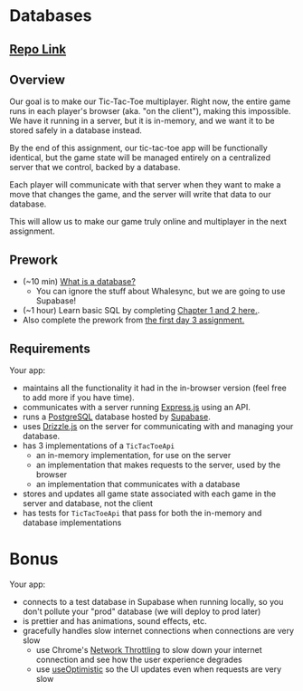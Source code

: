 # Databases

## [Repo Link](https://github.com/fractal-bootcamp/assignment-3-databases)

## Overview

Our goal is to make our Tic-Tac-Toe multiplayer. Right now, the entire game runs
in each player's browser (aka. "on the client"), making this impossible. We have it running in a server, but it is in-memory,
and we want it to be stored safely in a database instead.

By the end of this assignment, our tic-tac-toe app will be functionally identical,
but the game state will be managed entirely on a centralized server that we control, backed by a database.

Each player will communicate with that server when they want to make a move that changes the game, and the server
will write that data to our database.

This will allow us to make our game truly online and multiplayer in the next assignment.

## Prework
- (~10 min) [What is a database?](https://www.whalesync.com/blog/an-intro-to-databases)
    - You can ignore the stuff about Whalesync, but we are going to use Supabase!
- (~1 hour) Learn basic SQL by completing [Chapter 1 and 2 here.](https://www.executeprogram.com/courses/sql).
- Also complete the prework from [the first day 3 assignment.](https://github.com/fractal-bootcamp/bootcamp-monorepo/edit/main/curriculum/weeks/1-intro/assignments/3-server.md)

## Requirements

Your app:
- maintains all the functionality it had in the in-browser version (feel free to add more if you have time).
- communicates with a server running [Express.js](https://expressjs.com/en/starter/hello-world.html) using an API.
- runs a [PostgreSQL](https://www.postgresql.org/about/) database hosted by [Supabase](https://supabase.com/).
- uses [Drizzle.js](https://orm.drizzle.team/docs/overview) on the server for communicating with and managing your database.
- has 3 implementations of a `TicTacToeApi`
    - an in-memory implementation, for use on the server 
    - an implementation that makes requests to the server, used by the browser
    - an implementation that communicates with a database
- stores and updates all game state associated with each game in the server and database, not the client
- has tests for `TicTacToeApi` that pass for both the in-memory and database implementations

# Bonus

Your app:
- connects to a test database in Supabase when running locally, so you don't pollute your "prod" database (we will deploy to prod later)
- is prettier and has animations, sound effects, etc.
- gracefully handles slow internet connections when connections are very slow
    - use Chrome's [Network Throttling](https://www.debugbear.com/blog/chrome-devtools-network-throttling) to slow down your internet connection and see how the user experience degrades
    - use [useOptimistic](https://react.dev/reference/react/useOptimistic) so the UI updates even when requests are very slow
